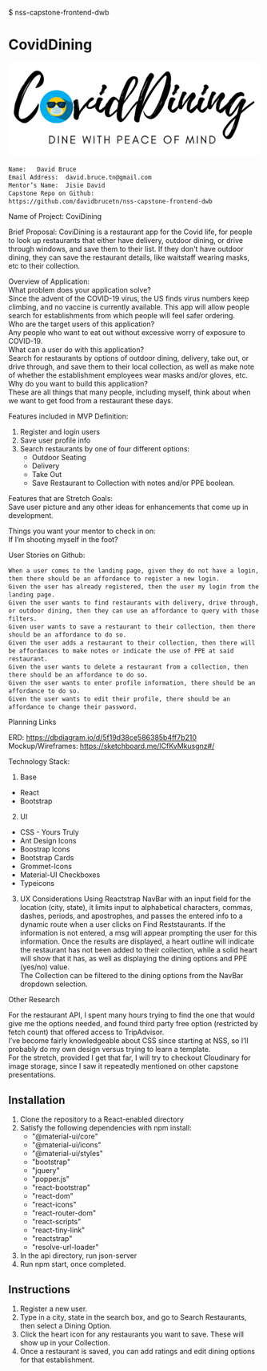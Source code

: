 $ nss-capstone-frontend-dwb  
# CovidDining 


![alt text](https://github.com/davidbrucetn/nss-capstone-frontend-dwb/blob/master/src/components/nav/images/logo.png?raw=true)


	Name:	David Bruce  
	Email Address:	david.bruce.tn@gmail.com  
	Mentor’s Name:	Jisie David  
	Capstone Repo on Github:   
	https://github.com/davidbrucetn/nss-capstone-frontend-dwb  
  
Name of Project: CoviDining  
  
Brief Proposal: CoviDining is a restaurant app for the Covid life, for people to look up restaurants that either have delivery, outdoor dining, or drive through windows, and save them to their list. If they don't have outdoor dining, they can save the restaurant details, like waitstaff wearing masks, etc to their collection.  
  
Overview of Application:   
	What problem does your application solve?   
		Since the advent of the COVID-19 virus, the US finds virus numbers keep climbing, and no vaccine is currently available. This app will allow people search for establishments from which people will feel safer ordering.  
	Who are the target users of this application?	  
		Any people who want to eat out without excessive worry of exposure to COVID-19.  
	What can a user do with this application?  
		Search for restaurants by options of outdoor dining, delivery, take out, or drive through, and save them to their local collection, as well as make note of whether the establishment employees wear masks and/or gloves, etc.  
	Why do you want to build this application?  
		These are all things that many people, including myself, think about when we want to get food from a restaurant these days.  
  
Features included in MVP Definition:   
  1.  Register and login users  
  2.  Save user profile info  
  3.  Search restaurants by one of four different options:  
      * Outdoor Seating  
      * Delivery  
      * Take Out  
      * Save Restaurant to Collection with notes and/or PPE boolean.  
  
Features that are Stretch Goals:  
	Save user picture and any other ideas for enhancements that come up in development.  
  
Things you want your mentor to check in on:  
	If I’m shooting myself in the foot?  
  
User Stories on Github:   
  
	When a user comes to the landing page, given they do not have a login, then there should be an affordance to register a new login.  
	Given the user has already registered, then the user my login from the landing page.  
	Given the user wants to find restaurants with delivery, drive through, or outdoor dining, then they can use an affordance to query with those filters.  
	Given user wants to save a restaurant to their collection, then there should be an affordance to do so.  
	Given the user adds a restaurant to their collection, then there will be affordances to make notes or indicate the use of PPE at said restaurant.  
	Given the user wants to delete a restaurant from a collection, then there should be an affordance to do so.  
	Given the user wants to enter profile information, there should be an affordance to do so.  
	Given the user wants to edit their profile, there should be an affordance to change their password.  
  
  
Planning Links  

ERD: https://dbdiagram.io/d/5f19d38ce586385b4ff7b210  
Mockup/Wireframes: https://sketchboard.me/lCfKvMkusgnz#/  

Technology Stack:   
1.  Base  
   * React  
   * Bootstrap
2.  UI
   *  CSS - Yours Truly
   *  Ant Design Icons  
   *  Boostrap Icons  
   *  Bootstrap Cards
   *  Grommet-Icons  
   *  Material-UI Checkboxes  
   *  Typeicons  
3.  UX Considerations
  Using Reactstrap NavBar with an input field for the location (city, state), it limits input to alphabetical characters, commas, dashes, periods, and apostrophes, and passes the entered info to a dynamic route when a user clicks on Find Reststaurants.  If the information is not entered, a msg will appear prompting the user for this information. 
Once the results are displayed, a heart outline will indicate the restaurant has not been added to their collection, while a solid heart will show that it has, as well as displaying the dining options and PPE (yes/no) value.  
  The Collection can be filtered to the dining options from the NavBar dropdown selection.

Other Research  
  
For the restaurant API, I spent many hours trying to find the one that would give me the options needed, and found third party free option (restricted by fetch count) that offered access to TripAdvisor.  
I’ve become fairly knowledgeable about CSS since starting at NSS, so I’ll probably do my own design versus trying to learn a template.	  
For the stretch, provided I get that far, I will try to checkout Cloudinary for image storage, since I saw it repeatedly mentioned on other capstone presentations.  

## Installation
1.  Clone the repository to a React-enabled directory
2.  Satisfy the following dependencies with npm install:
    *  "@material-ui/core"
    *  "@material-ui/icons"
    *  "@material-ui/styles"
    *  "bootstrap"
    *  "jquery"
    *  "popper.js"
    *  "react-bootstrap"
    *  "react-dom"
    *  "react-icons"
    *  "react-router-dom"
    *  "react-scripts"
    *  "react-tiny-link"
    *  "reactstrap"
    *  "resolve-url-loader"
3.  In the api directory, run json-server 
3.  Run npm start, once completed.

## Instructions
1.  Register a new user.
2.  Type in a city, state in the search box, and go to Search Restaurants, then select a Dining Option.
3.  Click the heart icon for any restaurants you want to save. These will show up in your Collection.
4.  Once a restaurant is saved, you can add ratings and edit dining options for that establishment.
